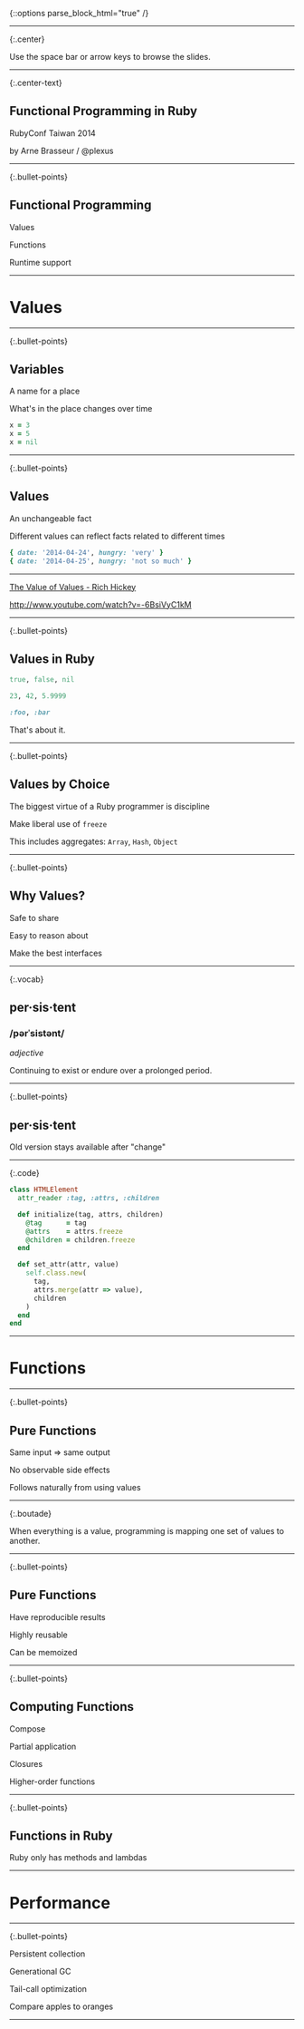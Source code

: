 {::options parse_block_html="true" /}

---
{:.center}

Use the space bar or arrow keys to browse the slides.

---
{:.center-text}

## Functional Programming in Ruby

RubyConf Taiwan 2014

by Arne Brasseur / @plexus

----
{:.bullet-points}

## Functional Programming

Values

Functions

Runtime support

---

# Values

---
{:.bullet-points}

## Variables

A name for a place

What's in the place changes over time

```ruby
x = 3
x = 5
x = nil
```

---
{:.bullet-points}

## Values

An unchangeable fact

Different values can reflect facts related to different times

```ruby
{ date: '2014-04-24', hungry: 'very' }
{ date: '2014-04-25', hungry: 'not so much' }
```

---

[The Value of Values - Rich Hickey](http://www.youtube.com/watch?v=-6BsiVyC1kM)

http://www.youtube.com/watch?v=-6BsiVyC1kM

---
{:.bullet-points}

## Values in Ruby

```ruby
true, false, nil
```

```ruby
23, 42, 5.9999
```

```ruby
:foo, :bar
```

That's about it.

---
{:.bullet-points}

## Values by Choice

The biggest virtue of a Ruby programmer is discipline

Make liberal use of `freeze`

This includes aggregates: `Array`, `Hash`, `Object`

---
{:.bullet-points}

## Why Values?

Safe to share

Easy to reason about

Make the best interfaces

---
{:.vocab}

## per·sis·tent

### /pərˈsistənt/

_adjective_

Continuing to exist or endure over a prolonged period.

---
{:.bullet-points}

## per·sis·tent

Old version stays available after "change"

---
{:.code}

```ruby
class HTMLElement
  attr_reader :tag, :attrs, :children

  def initialize(tag, attrs, children)
    @tag      = tag
    @attrs    = attrs.freeze
    @children = children.freeze
  end

  def set_attr(attr, value)
    self.class.new(
      tag,
      attrs.merge(attr => value),
      children
    )
  end
end
```

---

# Functions

---
{:.bullet-points}

## Pure Functions

Same input ⇒ same output

No observable side effects

Follows naturally from using values

---
{:.boutade}

When everything is a value, programming is mapping one set of values to another.

---
{:.bullet-points}

## Pure Functions

Have reproducible results

Highly reusable

Can be memoized

---
{:.bullet-points}

## Computing Functions

Compose

Partial application

Closures

Higher-order functions

---
{:.bullet-points}

## Functions in Ruby

Ruby only has methods and lambdas

---

# Performance

---
{:.bullet-points}

Persistent collection

Generational GC

Tail-call optimization

Compare apples to oranges

---
